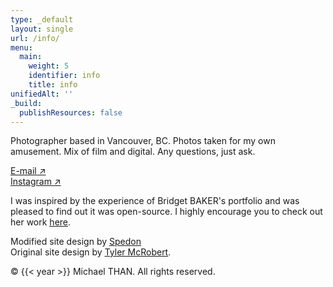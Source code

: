 ```yaml
---
type: _default
layout: single
url: /info/
menu:
  main:
    weight: 5
    identifier: info
    title: info
unifiedAlt: ''
_build:
  publishResources: false
---
```

Photographer based in Vancouver, BC. Photos taken for my own amusement. Mix of film and digital. Any questions, just ask.

[E-mail ↗](mailto:g3apples@gmail.com)<br>
[Instagram ↗](https://www.instagram.com/rnichael/)

I was inspired by the experience of Bridget BAKER's portfolio and was pleased to find out it was open-source. I highly encourage you to check out her work <u>[here](https://bridget.pictures/)</u>.

Modified site design by <u>[Spedon](https://github.com/Sped0n)</u><br>
Original site design by <u>[Tyler McRobert](https://tylermcrobert.com)</u>.

&copy; {{< year >}} Michael THAN. All rights reserved.